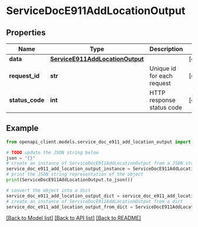# ServiceDocE911AddLocationOutput


## Properties

Name | Type | Description | Notes
------------ | ------------- | ------------- | -------------
**data** | [**ServiceE911AddLocationOutput**](ServiceE911AddLocationOutput.md) |  | [optional] 
**request_id** | **str** | Unique id for each request | [optional] 
**status_code** | **int** | HTTP response status code | [optional] 

## Example

```python
from openapi_client.models.service_doc_e911_add_location_output import ServiceDocE911AddLocationOutput

# TODO update the JSON string below
json = "{}"
# create an instance of ServiceDocE911AddLocationOutput from a JSON string
service_doc_e911_add_location_output_instance = ServiceDocE911AddLocationOutput.from_json(json)
# print the JSON string representation of the object
print(ServiceDocE911AddLocationOutput.to_json())

# convert the object into a dict
service_doc_e911_add_location_output_dict = service_doc_e911_add_location_output_instance.to_dict()
# create an instance of ServiceDocE911AddLocationOutput from a dict
service_doc_e911_add_location_output_from_dict = ServiceDocE911AddLocationOutput.from_dict(service_doc_e911_add_location_output_dict)
```
[[Back to Model list]](../README.md#documentation-for-models) [[Back to API list]](../README.md#documentation-for-api-endpoints) [[Back to README]](../README.md)


